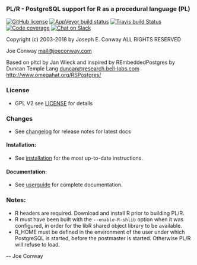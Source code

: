 ### PL/R - PostgreSQL support for R as a procedural language (PL)
[![GitHub license](https://img.shields.io/github/license/postgres-plr/plr.svg?cacheSeconds=2592000)](https://github.com/postgres-plr/plr/blob/master/LICENSE)
[![AppVeyor build status](https://ci.appveyor.com/api/projects/status/github/postgres-plr/plr?svg=true)](https://ci.appveyor.com/project/davecramer/plr-daun5 "Get your fresh Windows build here!")
[![Travis build Status](https://travis-ci.org/postgres-plr/plr.png)](https://travis-ci.org/postgres-plr/plr)
[![Code coverage](https://img.shields.io/codecov/c/github/postgres-plr/plr.svg?logo=codecov&cacheSeconds=2592000)](https://codecov.io/github/postgres-plr/plr)
[![Chat on Slack](https://img.shields.io/badge/Slack-chat-orange.svg?logo=slack&cacheSeconds=2592000)](https://postgresteam.slack.com/messages/CJQUZ1475/ "Join the conversation!")

 Copyright (c) 2003-2018 by Joseph E. Conway ALL RIGHTS RESERVED

 Joe Conway <mail@joeconway.com>

 Based on pltcl by Jan Wieck
 and inspired by REmbeddedPostgres by
 Duncan Temple Lang <duncan@research.bell-labs.com>
 http://www.omegahat.org/RSPostgres/

### License
- GPL V2 see [LICENSE](LICENSE) for details

### Changes
- See [changelog](changelog.md) for release notes for latest docs

#### Installation:
- See [installation](userguide.md#installation) for the most up-to-date instructions.

#### Documentation:
- See [userguide](userguide.md) for complete documentation.

### Notes:
 - R headers are required. Download and install R prior to building PL/R.
 - R must have been built with the ```--enable-R-shlib``` option when it was
      configured, in order for the libR shared object library to be available.
 - R_HOME must be defined in the environment of the user under which
      PostgreSQL is started, before the postmaster is started. Otherwise
      PL/R will refuse to load.

-- Joe Conway
